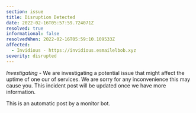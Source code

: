 ```yaml
---
section: issue
title: Disruption Detected
date: 2022-02-16T05:57:59.724071Z
resolved: true
informational: false
resolvedWhen: 2022-02-16T05:59:10.109533Z
affected:
  - Invidious - https://invidious.esmailelbob.xyz
severity: disrupted
---
```

*Investigating* - We are investigating a potential issue that might affect the uptime of one our of services. We are sorry for any inconvenience this may cause you. This incident post will be updated once we have more information.

This is an automatic post by a monitor bot.
        